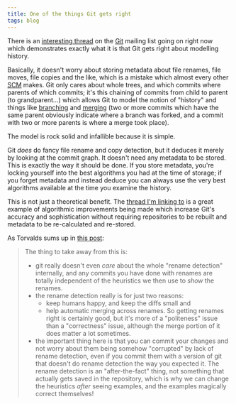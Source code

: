 ```yaml
---
title: One of the things Git gets right
tags: blog
---
```


There is an [interesting thread](http://marc.info/?l=git&m=119637184605851&w=2) on the [Git](http://wincent.dev/wiki/Git) mailing list going on right now which demonstrates exactly what it is that Git gets right about modelling history.

Basically, it doesn't worry about storing metadata about file renames, file moves, file copies and the like, which is a mistake which almost every other [SCM](http://wincent.dev/wiki/SCM) makes. Git only cares about whole trees, and which commits where parents of which commits; it's this chaining of commits from child to parent (to grandparent...) which allows Git to model the notion of "history" and things like [branching](http://wincent.dev/wiki/branching) and [merging](http://wincent.dev/wiki/merging) (two or more commits which have the same parent obviously indicate where a branch was forked, and a commit with two or more parents is where a merge took place).

The model is rock solid and infallible because it is simple.

Git _does_ do fancy file rename and copy detection, but it deduces it merely by looking at the commit graph. It doesn't need any metadata to be stored. This is exactly the way it should be done. If you store metadata, you're locking yourself into the best algorithms you had at the time of storage; if you forget metadata and instead deduce you can always use the very best algorithms available at the time you examine the history.

This is not just a theoretical benefit. The [thread I'm linking to](http://marc.info/?l=git&m=119637184605851&w=2) is a great example of algorithmic improvements being made which increase Git's accuracy and sophistication without requiring repositories to be rebuilt and metadata to be re-calculated and re-stored.

As Torvalds sums up in [this post](http://marc.info/?l=git&m=119638337122721&w=2):

> The thing to take away from this is:
>
> -   git really doesn't even _care_ about the whole "rename detection" internally, and any commits you have done with renames are totally independent of the heuristics we then use to _show_ the renames.
> -   the rename detection really is for just two reasons:
>     -   keep humans happy, and keep the diffs small and
>     -   help automatic merging across renames. So getting renames right is certainly good, but it's more of a "politeness" issue than a "correctness" issue, although the merge portion of it does matter a lot sometimes.
> -   the important thing here is that you can commit your changes and not worry about them being somehow "corrupted" by lack of rename detection, even if you commit them with a version of git that doesn't do rename detection the way you expected it. The rename detection is an "after-the-fact" thing, not something that actually gets saved in the repository, which is why we can change the heuristics _after_ seeing examples, and the examples magically correct themselves!

